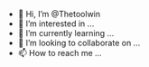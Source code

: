 - 👋 Hi, I’m @Thetoolwin
- 👀 I’m interested in ...
- 🌱 I’m currently learning ...
- 💞️ I’m looking to collaborate on ...
- 📫 How to reach me ...

<!---
Thetoolwin/Thetoolwin is a ✨ special ✨ repository because its `README.md` (this file) appears on your GitHub profile.
You can click the Preview link to take a look at your changes.
--->

